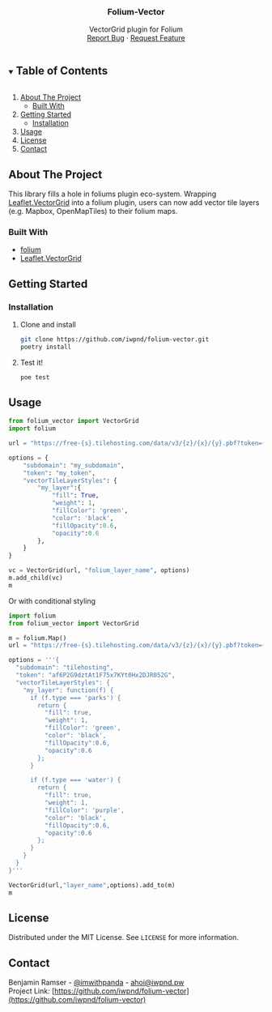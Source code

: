 <br />
<p align="center">
  <h3 align="center">Folium-Vector</h3>

  <p align="center">
    VectorGrid plugin for Folium
    <br />
    <a href="https://github.com/iwpnd/folium-vector/issues">Report Bug</a>
    ·
    <a href="https://github.com/iwpnd/folium-vector/issues">Request Feature</a>
  </p>
</p>

<!-- TABLE OF CONTENTS -->
<details open="open">
  <summary><h2 style="display: inline-block">Table of Contents</h2></summary>
  <ol>
    <li>
      <a href="#about-the-project">About The Project</a>
      <ul>
        <li><a href="#built-with">Built With</a></li>
      </ul>
    </li>
    <li>
      <a href="#getting-started">Getting Started</a>
      <ul>
        <li><a href="#installation">Installation</a></li>
      </ul>
    </li>
    <li><a href="#usage">Usage</a></li>
    <li><a href="#license">License</a></li>
    <li><a href="#contact">Contact</a></li>
  </ol>
</details>

<!-- ABOUT THE PROJECT -->

## About The Project

This library fills a hole in foliums plugin eco-system. Wrapping [Leaflet.VectorGrid](https://github.com/Leaflet/Leaflet.VectorGrid/) into a folium plugin, users can now add vector tile layers (e.g. Mapbox, OpenMapTiles) to their folium maps.

### Built With

-   [folium](https://github.com/python-visualization/folium)
-   [Leaflet.VectorGrid](https://github.com/Leaflet/Leaflet.VectorGrid)

<!-- GETTING STARTED -->

## Getting Started

### Installation

1. Clone and install
    ```sh
    git clone https://github.com/iwpnd/folium-vector.git
    poetry install
    ```
2. Test it!
    ```sh
    poe test
    ```

## Usage

```python
from folium_vector import VectorGrid
import folium

url = "https://free-{s}.tilehosting.com/data/v3/{z}/{x}/{y}.pbf?token={token}"

options = {
    "subdomain": "my_subdomain",
    "token": "my_token",
    "vectorTileLayerStyles": {
        "my_layer":{
            "fill": True,
            "weight": 1,
            "fillColor": 'green',
            "color": 'black',
            "fillOpacity":0.6,
            "opacity":0.6
        },
    }
}

vc = VectorGrid(url, "folium_layer_name", options)
m.add_child(vc)
m
```

Or with conditional styling

```python
import folium
from folium_vector import VectorGrid

m = folium.Map()
url = "https://free-{s}.tilehosting.com/data/v3/{z}/{x}/{y}.pbf?token={token}"

options = '''{
  "subdomain": "tilehosting",
  "token": "af6P2G9dztAt1F75x7KYt0Hx2DJR052G",
  "vectorTileLayerStyles": {
    "my_layer": function(f) {
      if (f.type === 'parks') {
        return {
          "fill": true,
          "weight": 1,
          "fillColor": 'green',
          "color": 'black',
          "fillOpacity":0.6,
          "opacity":0.6
        };
      }

      if (f.type === 'water') {
        return {
          "fill": true,
          "weight": 1,
          "fillColor": 'purple',
          "color": 'black',
          "fillOpacity":0.6,
          "opacity":0.6
        };
      }
    }
  }
}'''

VectorGrid(url,"layer_name",options).add_to(m)
m
```

## License

Distributed under the MIT License. See `LICENSE` for more information.

## Contact

Benjamin Ramser - [@imwithpanda](https://twitter.com/imwithpanda) - ahoi@iwpnd.pw  
Project Link: [https://github.com/iwpnd/folium-vector](https://github.com/iwpnd/folium-vector)

